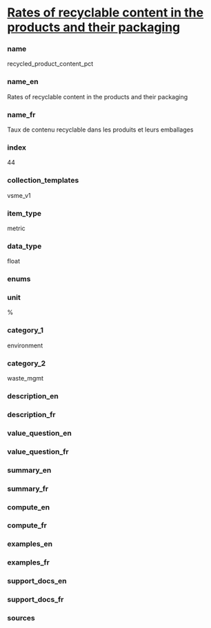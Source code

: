 
# [Rates of recyclable content in the products and their packaging](#recycled_product_content_pct)

### name

recycled_product_content_pct

### name_en

Rates of recyclable content in the products and their packaging

### name_fr

Taux de contenu recyclable dans les produits et leurs emballages

### index

44

### collection_templates

vsme_v1

### item_type

metric

### data_type

float

### enums



### unit

%

### category_1

environment

### category_2

waste_mgmt

### description_en



### description_fr



### value_question_en



### value_question_fr



### summary_en



### summary_fr



### compute_en



### compute_fr



### examples_en



### examples_fr



### support_docs_en



### support_docs_fr



### sources
